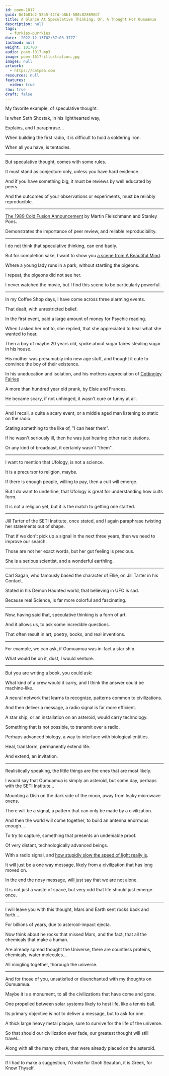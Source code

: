 ```yaml
---
id: poem-1017
guid: 0d1b81d2-5845-42fd-b8b1-580c828698df
title: A Glance At Speculative Thinking; Or, A Thought For Oumuamua
description: null
tags:
  - furkies-purrkies
date: '2022-12-13T02:37:03.377Z'
lastmod: null
weight: 101700
audio: poem-1017.mp3
image: poem-1017-illustration.jpg
images: null
artwork:
  - https://catpea.com
resources: null
features:
  video: true
raw: true
draft: false
---
```


My favorite example,
of speculative thought.

Is when Seth Shostak,
in his lighthearted way,

Explains,
and I paraphrase...

When building the first radio,
it is difficult to hold a soldering iron.

When all you have,
is tentacles.

---

But speculative thought,
comes with some rules.

It must stand as conjecture only,
unless you have hard evidence.

And if you have something big,
it must be reviews by well educated by peers.

And the outcomes of your observations or experiments,
must be reliably reproducible.

---

[The 1989 Cold Fusion Announcement][1] by
Martin Fleischmann and Stanley Pons.

Demonstrates the importance of peer review,
and reliable reproducibility.

---

I do not think that speculative thinking,
can end badly.

But for completion sake,
I want to show you [a scene from A Beautiful Mind][2].

Where a young lady runs in a park,
without startling the pigeons.

I repeat,
the pigeons did not see her.

I never watched the movie,
but I find this scene to be particularly powerful.

---

In my Coffee Shop days,
I have come across three alarming events.

That dealt,
with unrestricted belief.

In the first event,
paid a large amount of money for Psychic reading.

When I asked her not to,
she replied, that she appreciated to hear what she wanted to hear.

Then a boy of maybe 20 years old,
spoke about sugar faires stealing sugar in his house.

His mother was presumably into new age stuff,
and thought it cute to convince the boy of their existence.

In his uneducation and isolation,
and his mothers appreciation of [Cottingley Fairies][3]

A more than hundred year old prank,
by Elsie and Frances.

He became scary, if not unhinged,
it wasn't cure or funny at all.

---

And I recall, a quite a scary event,
or a middle aged man listening to static on the radio.

Stating something to the like of,
"I can hear them".

If he wasn't seriously ill,
then he was just hearing other radio stations.

Or any kind of broadcast,
it certainly wasn't "them".

---

I want to mention that Ufology,
is not a science.

It is a precursor to religion,
maybe.

If there is enough people,
willing to pay, then a cult will emerge.

But I do want to underline,
that Ufology is great for understanding how cults form.

It is not a religion yet,
but it is the match to getting one started.

---

Jill Tarter of the SETI Institute,
once stated, and I again paraphrase twisting her statements out of shape.

That if we don't pick up a signal in the next three years,
then we need to improve our search.

Those are not her exact words,
but her gut feeling is precious.

She is a serious scientist,
and a wonderful earthling.

---

Carl Sagan, who famously based the character of Ellie,
on Jill Tarter in his Contact.

Stated in his Demon Haunted world,
that believing in UFO is sad.

Because real Science,
is far more colorful and fascinating.

---

Now, having said that,
speculative thinking is a form of art.

And it allows us,
to ask some incredible questions.

That often result in art, poetry,
books, and real inventions.

---

For example, we can ask,
if Oumuamua was in-fact a star ship.

What would be on it,
dust, I would venture.

---

But you are writing a book,
you could ask:

What kind of a crew would it carry,
and I think the answer could be machine-like.

A neural network that learns to recognize,
patterns common to civilizations.

And then deliver a message,
a radio signal is far more efficient.

A star ship, or an installation on an asteroid,
would carry technology.

Something that is not possible,
to transmit over a radio.

Perhaps advanced biology,
a way to interface with biological entities.

Heal, transform,
permanently extend life.

And extend,
an invitation.

---

Realistically speaking,
the little things are the ones that are most likely.

I would say that Oumuamua is simply an asteroid,
but some day, perhaps with the SETI Institute...

Mounting a Dish on the dark side of the moon,
away from leaky microwave ovens.

There will be a signal,
a pattern that can only be made by a civilization.

And then the world will come together,
to build an antenna enormous enough...

To try to capture,
something that presents an undeniable proof.

Of very distant,
technologically advanced beings.

With a radio signal,
and [how stupidly slow the speed of light really is][4].

It will just be a one way message,
likely from a civilization that has long moved on.

In the end the nosy message,
will just say that we are not alone.

It is not just a waste of space,
but very odd that life should just emerge once.

---

I will leave you with this thought,
Mars and Earth sent rocks back and forth...

For billions of years,
due to asteroid-impact ejecta.

Now think about he rocks that missed Mars,
and the fact, that all the chemicals that make a human.

Are already spread thought the Universe,
there are countless proteins, chemicals, water molecules...

All mingling together,
thorough the universe.

---

And for those of you,
unsatisfied or disenchanted with my thoughts on Oumuamua.

Maybe it is a monument,
to all the civilizations that have come and gone.

One propelled between solar systems likely to host life,
like a tennis ball.

Its primary objective is not to deliver a message,
but to ask for one.

A thick large heavy metal plaque,
sure to survive for the life of the universe.

So that should our civilization ever fade,
our greatest thought will still travel...

Along with all the many others,
that were already placed on the asteroid.

---

If I had to make a suggestion,
I'd vote for Gnoti Seauton, it is Greek, for Know Thyself.

[1]: https://www.youtube.com/watch?v=6CfHaeQo6oU
[2]: https://youtu.be/fg99s1YM1bM?t=56
[3]: https://youtu.be/I6zeyU-EUxU?t=15
[4]: https://www.youtube.com/watch?v=nQUwHdSAhmw
